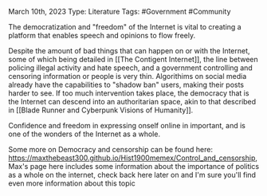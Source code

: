 March 10th, 2023
Type: Literature
Tags: #Government #Community 

The democratization and "freedom" of the Internet is vital to creating a platform that enables speech and opinions to flow freely. 

Despite the amount of bad things that can happen on or with the Internet, some of which being detailed in [[The Contigent Internet]], the line between policing illegal activity and hate speech, and a government controlling and censoring information or people is very thin. Algorithims on social media already have the capabilities to "shadow ban" users, making their posts harder to see. If too much intervention takes place, the democracy that is the Internet can descend into an authoritarian space, akin to that described in [[Blade Runner and Cyberpunk Visions of Humanity]]. 

Confidence and freedom in expressing onself online in important, and is one of the wonders of the Internet as a whole. 

Some more on Democracy and censorship can be found here: https://maxthebeast300.github.io/Hist1900memex/Control_and_censorship, Max's page here includes some information about the importance of politics as a whole on the internet, check back here later on and I'm sure you'll find even more information about this topic
